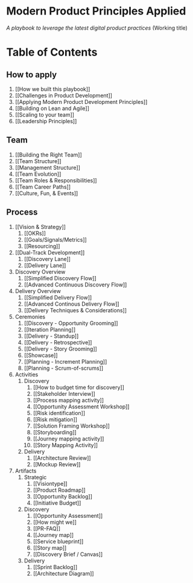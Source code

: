 # Modern Product Principles Applied
*A playbook to leverage the latest digital product practices* (Working title)

# Table of Contents

## How to apply
1. [[How we built this playbook]]
1. [[Challenges in Product Development]]
1. [[Applying Modern Product Development Principles]]
1. [[Building on Lean and Agile]]
1. [[Scaling to your team]]
1. [[Leadership Principles]]
    
## Team
 1. [[Building the Right Team]]
 1. [[Team Structure]]
 1. [[Management Structure]]
 1. [[Team Evolution]]
 1. [[Team Roles & Responsibilities]]
 1. [[Team Career Paths]]
 2. [[Culture, Fun, & Events]]

    
## Process
1.  [[Vision & Strategy]]
	1.  [[OKRs]]
	2.  [[Goals/Signals/Metrics]]
	3.  [[Resourcing]]
2.  [[Dual-Track Development]]
	1.  [[Discovery Lane]]
	2.  [[Delivery Lane]]
3.  Discovery Overview
	1.  [[Simplified Discovery Flow]]
	2.  [[Advanced Continuous Discovery Flow]]
4.  Delivery Overview
	1.  [[Simplified Delivery Flow]]
	2.  [[Advanced Continous Delivery Flow]]
	3.  [[Delivery Techniques & Considerations]]
5.  Ceremonies
	 1. [[Discovery - Opportunity Grooming]]
	 1. [[Iteration Planning]]
	 1. [[Delivery - Standup]]
	 1. [[Delivery - Retrospective]]
	 1. [[Delivery - Story Grooming]]
	 1. [[Showcase]]
	 1. [[Planning - Increment Planning]]
	 1. [[Planning - Scrum-of-scrums]]
6.  Activities
	1.  Discovery
		1.  [[How to budget time for discovery]]
		2.  [[Stakeholder Interview]]
		3.  [[Process mapping activity]]
		4.  [[Opportunity Assessment Workshop]]
		5.  [[Risk identification]]
		6.  [[Risk mitigation]]
		7.  [[Solution Framing Workshop]]
		8.  [[Storyboarding]]
		9.  [[Journey mapping activity]]
		10.  [[Story Mapping Activity]]
	2.  Delivery
		1.  [[Architecture Review]]
		2.  [[Mockup Review]]
7.  Artifacts
	1.  Strategic
		1.  [[Visiontype]]
		2.  [[Product Roadmap]]
		3.  [[Opportunity Backlog]]
		4.  [[Initiative Budget]]
	2.  Discovery
		1.  [[Opportunity Assessment]]
		2.  [[How might we]]
		3.  [[PR-FAQ]]
		4.  [[Journey map]]
		5.  [[Service blueprint]]
		6.  [[Story map]]
		7.  [[Discovery Brief / Canvas]]
	3.  Delivery
		1.  [[Sprint Backlog]]
		2.  [[Architecture Diagram]]

